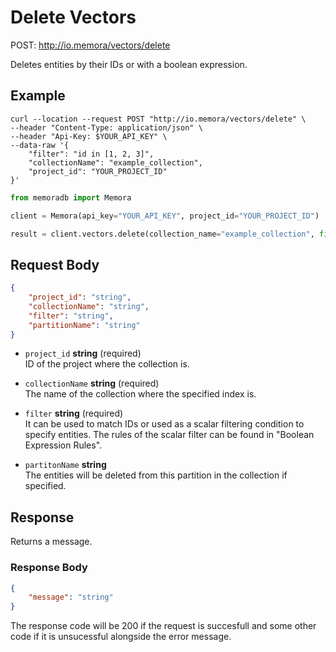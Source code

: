 # Delete Vectors

POST: http://io.memora/vectors/delete

Deletes entities by their IDs or with a boolean expression.

## Example


```shell
curl --location --request POST "http://io.memora/vectors/delete" \
--header "Content-Type: application/json" \
--header "Api-Key: $YOUR_API_KEY" \
--data-raw '{
    "filter": "id in [1, 2, 3]",
    "collectionName": "example_collection",
    "project_id": "YOUR_PROJECT_ID"
}'
```
```python
from memoradb import Memora

client = Memora(api_key="YOUR_API_KEY", project_id="YOUR_PROJECT_ID")

result = client.vectors.delete(collection_name="example_collection", filter="id in [1, 2, 3]")
```
## Request Body

```json
{
    "project_id": "string",
    "collectionName": "string",
    "filter": "string",
    "partitionName": "string"
}
```

- `project_id` __string__ (required)</br> ID of the project where the collection is.

- `collectionName` __string__ (required)</br>The name of the collection where the specified index is.

- `filter` __string__ (required)</br> It can be used to match IDs or used as a scalar filtering condition to specify entities. The rules of the scalar filter can be found in "Boolean Expression Rules".

- `partitonName` __string__ </br> The entities will be deleted from this partition in the collection if specified.



## Response

Returns a message.

### Response Body

```json
{
    "message": "string"
}
```

The response code will be 200 if the request is succesfull and some other code if it is unsucessful alongside the error message.